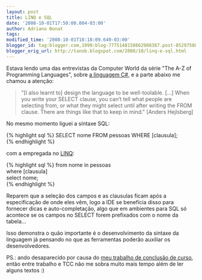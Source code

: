 ```yaml
---
layout: post
title: LINQ e SQL
date: '2008-10-01T17:50:00.004-03:00'
author: Adriano Bonat
tags: 
modified_time: '2008-10-01T18:18:09.649-03:00'
blogger_id: tag:blogger.com,1999:blog-7775148158662908387.post-8529750880710630749
blogger_orig_url: http://tanob.blogspot.com/2008/10/linq-e-sql.html
---
```


Estava lendo uma das entrevistas da Computer World da série "The A-Z of Programming Languages", sobre [a linguagem C#](http://www.computerworld.com.au/index.php/id;1149786074;pp;2), e a parte abaixo me chamou a atenção:  

> "[I also learnt to] design the language to be well-toolable. [...] When you write your SELECT clause, you can’t tell what people are selecting from, or what they might select until after writing the FROM clause. There are things like that to keep in mind." [Anders Hejlsberg]

No mesmo momento liguei a síntaxe SQL:  

{% highlight sql %}
SELECT nome FROM pessoas WHERE [clausula];  
{% endhighlight %}

com a empregada no [LINQ](http://en.wikipedia.org/wiki/LINQ):  

{% highlight sql %}
from nome in pessoas  
where [clausula]  
select nome;  
{% endhighlight %}

Reparem que a seleção dos campos e as clausulas ficam após a especificação de onde eles vêm, logo a IDE se benefícia disso para fornecer dicas e auto-completação, algo que em ambientes para SQL só acontece se os campos no SELECT forem prefixados com o nome da tabela...  

Isso demonstra o quão importante é o desenvolvimento da síntaxe da linguagem já pensando no que as ferramentas poderão auxiliar os desenvolvedores.  

PS.: ando desaparecido por causa do [meu trabalho de conclusão de curso](http://minerva.ufpel.edu.br/%7Emacarthy/nopcc/Proposta_Adriano.pdf), então entre trabalho e TCC não me sobra muito mais tempo além de ler alguns textos :)

